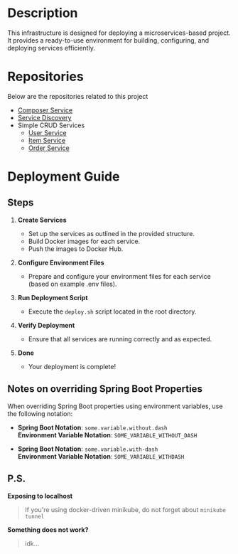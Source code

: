 # Description

This infrastructure is designed for deploying a microservices-based project. It provides a ready-to-use environment for building, configuring, and deploying services efficiently.

# Repositories

Below are the repositories related to this project

- [Composer Service](https://github.com/SmknSe/RKSP8.git)
- [Service Discovery](https://github.com/SmknSe/service-discovery.git)
- Simple CRUD Services
  - [User Service](https://github.com/SmknSe/UserService.git)
  - [Item Service](https://github.com/SmknSe/ItemService.git)
  - [Order Service](https://github.com/SmknSe/OrderService.git)

# Deployment Guide

## Steps

1. **Create Services**

   - Set up the services as outlined in the provided structure.
   - Build Docker images for each service.
   - Push the images to Docker Hub.

2. **Configure Environment Files**

   - Prepare and configure your environment files for each service (based on example .env files).

3. **Run Deployment Script**

   - Execute the `deploy.sh` script located in the root directory.

4. **Verify Deployment**

   - Ensure that all services are running correctly and as expected.

5. **Done**
   - Your deployment is complete!

## Notes on overriding Spring Boot Properties

When overriding Spring Boot properties using environment variables, use the following notation:

- **Spring Boot Notation**: `some.variable.without.dash`  
  **Environment Variable Notation**: `SOME_VARIABLE_WITHOUT_DASH`

- **Spring Boot Notation**: `some.variable.with-dash`  
  **Environment Variable Notation**: `SOME_VARIABLE_WITHDASH`

## P.S.

**Exposing to localhost**

> If you're using docker-driven minikube, do not forget about `minikube tunnel`

**Something does not work?**

> idk...
